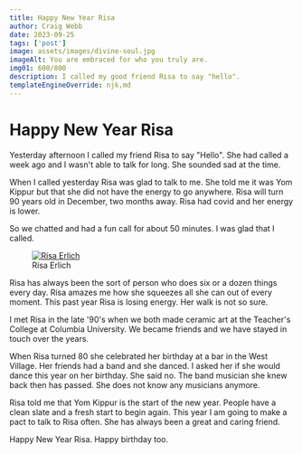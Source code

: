 ```yaml
---
title: Happy New Year Risa
author: Craig Webb
date: 2023-09-25
tags: ['post']
image: assets/images/divine-soul.jpg
imageAlt: You are embraced for who you truly are.
img01: 600/800
description: I called my good friend Risa to say "hello". 
templateEngineOverride: njk,md
---
```


# Happy New Year Risa

Yesterday afternoon I called my friend Risa to say "Hello". She had called a week ago and I wasn't able to talk for long. She sounded sad at the time.

When I called yesterday Risa was glad to talk to me. She told me it was Yom Kippur but that she did not have the energy to go anywhere. Risa will turn 90 years old in December, two months away. Risa had covid and her energy is lower. 

So we chatted and had a fun call for about 50 minutes. I was glad that I called.

<figure class="left sml">
<a href="{{root}}assets/images/Risa-green-shirt.jpg" title="Risa Erlich"><image src="{{root}}assets/images/Risa-green-shirt.jpg" style="height:auto; aspect-ratio: {{img01}};" alt="Risa Erlich" ></a>
<figcaption>Risa Erlich</figcaptions>
</figure>

Risa has always been the sort of person who does six or a dozen things every day. Risa amazes me how she squeezes all she can out of every moment. This past year Risa is losing energy. Her walk is not so sure. 

I met Risa in the late '90's when we both made ceramic art at the Teacher's College at Columbia University. We became friends and we have stayed in touch over the years.

When Risa turned 80 she celebrated her birthday at a bar in the West Village. Her friends had a band and she danced. I asked her if she would dance this year on her birthday. She said no. The band musician she knew back then has passed. She does not know any musicians anymore.

Risa told me that Yom Kippur is the start of the new year. People have a clean slate and a fresh start to begin again. This year I am going to make a pact to talk to Risa often. She has always been a great and caring friend.

Happy New Year Risa. Happy birthday too.